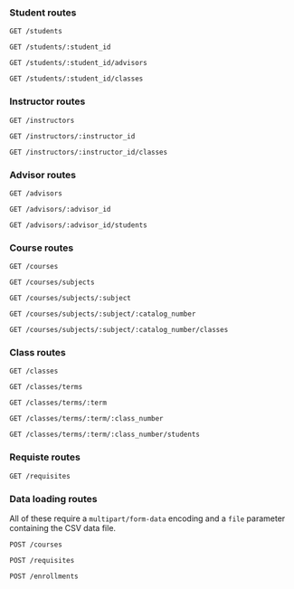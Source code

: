 ### Student routes

`GET /students`

`GET /students/:student_id`

`GET /students/:student_id/advisors`

`GET /students/:student_id/classes`


### Instructor routes

`GET /instructors`

`GET /instructors/:instructor_id`

`GET /instructors/:instructor_id/classes`


### Advisor routes

`GET /advisors`

`GET /advisors/:advisor_id`

`GET /advisors/:advisor_id/students`


### Course routes

`GET /courses`

`GET /courses/subjects`

`GET /courses/subjects/:subject`

`GET /courses/subjects/:subject/:catalog_number`

`GET /courses/subjects/:subject/:catalog_number/classes`


### Class routes

`GET /classes`

`GET /classes/terms`

`GET /classes/terms/:term`

`GET /classes/terms/:term/:class_number`

`GET /classes/terms/:term/:class_number/students`


### Requiste routes

`GET /requisites`


### Data loading routes

All of these require a `multipart/form-data` encoding and a `file` parameter
containing the CSV data file.

`POST /courses`

`POST /requisites`

`POST /enrollments`
